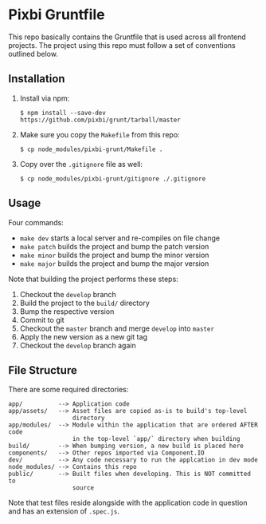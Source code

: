 # Pixbi Gruntfile

This repo basically contains the Gruntfile that is used across all frontend
projects. The project using this repo must follow a set of conventions outlined
below.


## Installation

1. Install via npm:

   `$ npm install --save-dev https://github.com/pixbi/grunt/tarball/master`

2. Make sure you copy the `Makefile` from this repo:

   `$ cp node_modules/pixbi-grunt/Makefile .`

3. Copy over the `.gitignore` file as well:

   `$ cp node_modules/pixbi-grunt/gitignore ./.gitignore`


## Usage

Four commands:

* `make dev` starts a local server and re-compiles on file change
* `make patch` builds the project and bump the patch version
* `make minor` builds the project and bump the minor version
* `make major` builds the project and bump the major version

Note that building the project performs these steps:

1. Checkout the `develop` branch
2. Build the project to the `build/` directory
3. Bump the respective version
4. Commit to git
5. Checkout the `master` branch and merge `develop` into `master`
6. Apply the new version as a new git tag
7. Checkout the `develop` branch again


## File Structure

There are some required directories:

    app/          --> Application code
    app/assets/   --> Asset files are copied as-is to build's top-level
                      directory
    app/modules/  --> Module within the application that are ordered AFTER code
                      in the top-level `app/` directory when building
    build/        --> When bumping version, a new build is placed here
    components/   --> Other repos imported via Component.IO
    dev/          --> Any code necessary to run the applcation in dev mode
    node_modules/ --> Contains this repo
    public/       --> Built files when developing. This is NOT committed to
                      source

Note that test files reside alongside with the application code in question and
has an extension of `.spec.js`.
